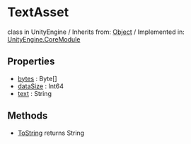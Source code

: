 # TextAsset
class in UnityEngine
 / Inherits from: <a href="https://docs.unity3d.com/6000.0/Documentation/ScriptReference/Object.html" target="_blank">Object</a> / Implemented in: <a href="https://docs.unity3d.com/6000.0/Documentation/ScriptReference/UnityEngine.CoreModule.html" target="_blank">UnityEngine.CoreModule</a>
## Properties
- <a href="https://docs.unity3d.com/6000.0/Documentation/ScriptReference/TextAsset-bytes.html" target="_blank">bytes</a> : Byte[]
- <a href="https://docs.unity3d.com/6000.0/Documentation/ScriptReference/TextAsset-dataSize.html" target="_blank">dataSize</a> : Int64
- <a href="https://docs.unity3d.com/6000.0/Documentation/ScriptReference/TextAsset-text.html" target="_blank">text</a> : String
## Methods
- <a href="https://docs.unity3d.com/6000.0/Documentation/ScriptReference/TextAsset.ToString.html" target="_blank">ToString</a> returns String
